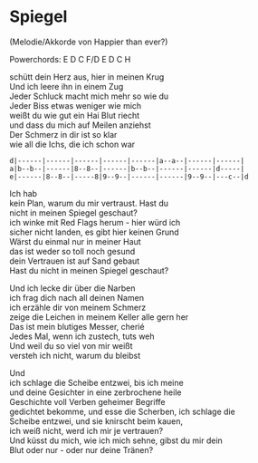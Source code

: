 # Spiegel

(Melodie/Akkorde von Happier than ever?)

Powerchords: E D C F/D E D C H

schütt dein Herz aus, hier in meinen Krug  
Und ich leere ihn in einem Zug  
Jeder Schluck macht mich mehr so wie du  
Jeder Biss etwas weniger wie mich  
weißt du wie gut ein Hai Blut riecht  
und dass du mich auf Meilen anziehst  
Der Schmerz in dir ist so klar  
wie all die Ichs, die ich schon war

```
d|------|------|------|------|------|a--a--|------|------|
a|b--b--|------|8--8--|------|b--b--|------|------|d-----|
e|------|8--8--|-----8|9--9--|------|------|9--9--|---c--|d
```

Ich hab  
kein Plan, warum du mir vertraust. Hast du  
nicht in meinen Spiegel geschaut?  
ich winke mit Red Flags herum - hier würd ich  
sicher nicht landen, es gibt hier keinen Grund  
Wärst du einmal nur in meiner Haut  
das ist weder so toll noch gesund  
dein Vertrauen ist auf Sand gebaut  
Hast du nicht in meinen Spiegel geschaut?


Und ich lecke dir über die Narben  
ich frag dich nach all deinen Namen  
ich erzähle dir von meinem Schmerz  
zeige die Leichen in meinem Keller alle gern her  
Das ist mein blutiges Messer, cherié  
Jedes Mal, wenn ich zustech, tuts weh  
Und weil du so viel von mir weißt  
versteh ich nicht, warum du bleibst  


Und  
ich schlage die Scheibe entzwei, bis ich meine  
und deine Gesichter in eine zerbrochene heile  
Geschichte voll Verben geheimer Begriffe  
gedichtet bekomme, und esse die Scherben, ich schlage die  
Scheibe entzwei, und sie knirscht beim kauen,  
ich weiß nicht, werd ich mir je vertrauen?  
Und küsst du mich, wie ich mich sehne, gibst du mir dein  
Blut oder nur - oder nur deine Tränen?


